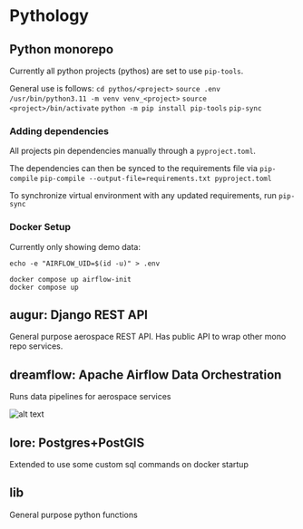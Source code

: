 # Pythology

## Python monorepo

Currently all python projects (pythos) are set to use `pip-tools`. 

General use is follows:
`cd pythos/<project>`
`source .env`
`/usr/bin/python3.11 -m venv venv_<project>`
`source <project>/bin/activate`
`python -m pip install pip-tools`
`pip-sync`

### Adding dependencies

All projects pin dependencies manually through a `pyproject.toml`.

The dependencies can then be synced to the requirements file via `pip-compile`
```pip-compile --output-file=requirements.txt pyproject.toml```

To synchronize virtual environment with any updated requirements, run 
```pip-sync```

### Docker Setup

Currently only showing demo data:
```
echo -e "AIRFLOW_UID=$(id -u)" > .env

docker compose up airflow-init
docker compose up
```

## augur: Django REST API

General purpose aerospace REST API. Has public API to wrap other mono repo services. 

## dreamflow: Apache Airflow Data Orchestration

Runs data pipelines for aerospace services

![alt text](image.png)


## lore: Postgres+PostGIS

Extended to use some custom sql commands on docker startup


## lib

General purpose python functions